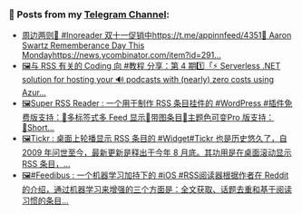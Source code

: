 ### 📰 Posts from my [Telegram Channel](https://t.me/s/aboutrss):
<!-- BLOG-POST-LIST:START -->
- [周边两则🔸 #Inoreader 双十一促销中https://t.me/appinnfeed/4351🔸 Aaron Swartz Rememberance Day This Mondayhttps://news.ycombinator.com/item?id=291...](https://t.me/aboutrss/1131)
- [🖼与 RSS 有关的 Coding 向 #教程 分享：第 4 期1️⃣「⚡️ Serverless .NET solution for hosting your 🔊 podcasts with &lpar;nearly&rpar; zero costs using Azur...](https://t.me/aboutrss/1130)
- [🖼Super RSS Reader : 一个用于制作 RSS 条目挂件的 #WordPress #插件免费版支持：🔸多标签式多 Feed 显示🔸带图条目🔸主题色可变Pro 版支持：🔸Short...](https://t.me/aboutrss/1129)
- [🖼Tickr : 桌面上轮播显示 RSS 条目的 #Widget#Tickr 也是历史悠久了，自 2009 年问世至今，最新更新是释出于今年 8 月底。其功用是在桌面滚动显示 RSS 条目，...](https://t.me/aboutrss/1128)
- [🖼#Feedibus :  一个机器学习加持下的 #iOS #RSS阅读器根据作者在 Reddit 的介绍，通过机器学习来增强的三个方面是：全文获取、话题去重和基于阅读习惯的条目...](https://t.me/aboutrss/1127)
<!-- BLOG-POST-LIST:END -->

<!--
**AboutRSS/AboutRSS** is a ✨ _special_ ✨ repository because its `README.md` (this file) appears on your GitHub profile.

Here are some ideas to get you started:

- 🔭 I’m currently working on ...
- 🌱 I’m currently learning ...
- 👯 I’m looking to collaborate on ...
- 🤔 I’m looking for help with ...
- 💬 Ask me about ...
- 📫 How to reach me: ...
- 😄 Pronouns: ...
- ⚡ Fun fact: ...
-->
